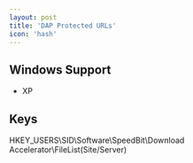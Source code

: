 ```yaml
---
layout: post
title: 'DAP Protected URLs'
icon: 'hash'
---
```


## Windows Support

- XP



## Keys

HKEY_USERS\SID\Software\SpeedBit\Download Accelerator\FileList\(Site/Server)

